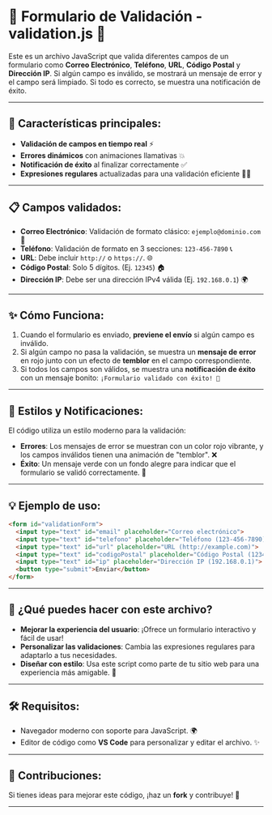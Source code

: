 
# 📝 **Formulario de Validación - validation.js** 🎯

Este es un archivo JavaScript que valida diferentes campos de un formulario como **Correo Electrónico**, **Teléfono**, **URL**, **Código Postal** y **Dirección IP**. Si algún campo es inválido, se mostrará un mensaje de error y el campo será limpiado. Si todo es correcto, se muestra una notificación de éxito.

---

## 🚀 **Características principales:**

- **Validación de campos en tiempo real** ⚡
- **Errores dinámicos** con animaciones llamativas 💥
- **Notificación de éxito** al finalizar correctamente ✅
- **Expresiones regulares** actualizadas para una validación eficiente 🧑‍💻

---

## 📋 **Campos validados:**

- **Correo Electrónico**: Validación de formato clásico: `ejemplo@dominio.com` 📧
- **Teléfono**: Validación de formato en 3 secciones: `123-456-7890` 📞
- **URL**: Debe incluir `http://` o `https://`. 🌐
- **Código Postal**: Solo 5 dígitos. (Ej. `12345`) 🏠
- **Dirección IP**: Debe ser una dirección IPv4 válida (Ej. `192.168.0.1`) 🌍

---

## ✨ **Cómo Funciona:**

1. Cuando el formulario es enviado, **previene el envío** si algún campo es inválido.
2. Si algún campo no pasa la validación, se muestra un **mensaje de error** en rojo junto con un efecto de **temblor** en el campo correspondiente.
3. Si todos los campos son válidos, se muestra una **notificación de éxito** con un mensaje bonito: `¡Formulario validado con éxito! 🎉`

---

## 🎨 **Estilos y Notificaciones**:

El código utiliza un estilo moderno para la validación:

- **Errores**: Los mensajes de error se muestran con un color rojo vibrante, y los campos inválidos tienen una animación de "temblor". ❌
- **Éxito**: Un mensaje verde con un fondo alegre para indicar que el formulario se validó correctamente. 🎉

---

## 💡 **Ejemplo de uso:**

```html
<form id="validationForm">
  <input type="text" id="email" placeholder="Correo electrónico">
  <input type="text" id="telefono" placeholder="Teléfono (123-456-7890)">
  <input type="text" id="url" placeholder="URL (http://example.com)">
  <input type="text" id="codigoPostal" placeholder="Código Postal (12345)">
  <input type="text" id="ip" placeholder="Dirección IP (192.168.0.1)">
  <button type="submit">Enviar</button>
</form>
```

---

## 🌈 **¿Qué puedes hacer con este archivo?**

- **Mejorar la experiencia del usuario**: ¡Ofrece un formulario interactivo y fácil de usar!
- **Personalizar las validaciones**: Cambia las expresiones regulares para adaptarlo a tus necesidades.
- **Diseñar con estilo**: Usa este script como parte de tu sitio web para una experiencia más amigable. 🌟

---

## 🛠️ **Requisitos:**

- Navegador moderno con soporte para JavaScript. 🌍
- Editor de código como **VS Code** para personalizar y editar el archivo. ✨

---

## 🤝 **Contribuciones:**

Si tienes ideas para mejorar este código, ¡haz un **fork** y contribuye! 🚀

---
